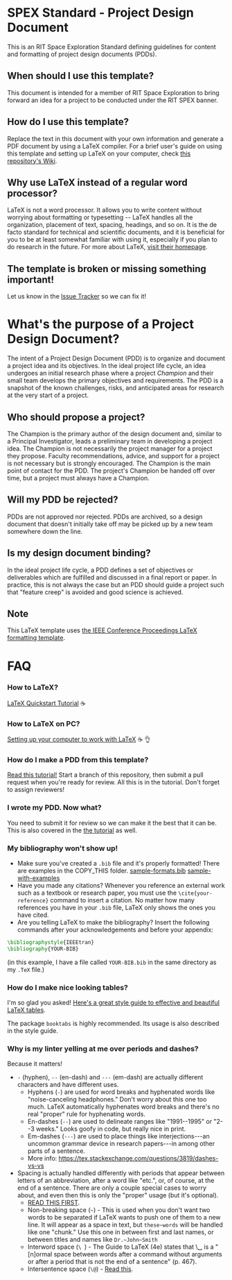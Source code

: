 # SPEX Standard - Project Design Document
This is an RIT Space Exploration Standard defining guidelines for content and formatting of project design documents (PDDs).

## When should I use this template?
This document is intended for a member of RIT Space Exploration to bring forward an idea for a project to be conducted under the RIT SPEX banner.

## How do I use this template?
Replace the text in this document with your own information and generate a PDF document by using a LaTeX compiler. For a brief user's guide on using this template and setting up LaTeX on your computer, check [this repository's Wiki](https://github.com/RIT-Space-Exploration/SPEX-Standard-Proposal/wiki).

## Why use LaTeX instead of a regular word processor?
LaTeX is not a word processor. It allows you to write content without worrying about formatting or typesetting -- LaTeX handles all the organization, placement of text, spacing, headings, and so on. It is the de facto standard for technical and scientific documents, and it is beneficial for you to be at least somewhat familiar with using it, especially if you plan to do research in the future. For more about LaTeX, [visit their homepage](https://www.latex-project.org/about/).

## The template is broken or missing something important!
Let us know in the [Issue Tracker](https://github.com/RIT-Space-Exploration/SPEX-Standard-Proposal/issues) so we can fix it!

# What's the purpose of a Project Design Document?
The intent of a Project Design Document (PDD) is to organize and document a project idea and its objectives. In the ideal project life cycle, an idea undergoes an initial research phase where a project _Champion_ and their small team develops the primary objectives and requirements. The PDD is a snapshot of the known challenges, risks, and anticipated areas for research at the very start of a project.

## Who should propose a project?
The Champion is the primary author of the design document and, similar to a Principal Investigator, leads a preliminary team in developing a project idea. The Champion is not necessarily the project manager for a project they propose. Faculty recommendations, advice, and support for a project is not necessary but is strongly encouraged. The Champion is the main point of contact for the PDD. The project's Champion be handed off over time, but a project must always have a Champion.

## Will my PDD be rejected?
PDDs are not approved nor rejected. PDDs are archived, so a design document that doesn't initially take off may be picked up by a new team somewhere down the line.

## Is my design document binding?
In the ideal project life cycle, a PDD defines a set of objectives or deliverables which are fulfilled and discussed in a final report or paper. In practice, this is not always the case but an PDD should guide a project such that "feature creep" is avoided and good science is achieved.

## Note
This LaTeX template uses [the IEEE Conference Proceedings LaTeX formatting template](https://www.ieee.org/conferences_events/conferences/publishing/templates.html).

# FAQ
### How to LaTeX?
[LaTeX Quickstart Tutorial](https://github.com/RIT-Space-Exploration/SPEX-Standard-Proposal/wiki/LaTeX-Quickstart-Tutorial) ☕️

### How to LaTeX on PC?
[Setting up your computer to work with LaTeX](https://github.com/RIT-Space-Exploration/SPEX-Standard-Proposal/wiki/Setting-up-your-computer-to-work-with-LaTeX) ☕️ 👌

### How do I make a PDD from this template?
[Read this tutorial!](https://github.com/RIT-Space-Exploration/SPEX-Standard-Proposal/wiki/Creating-a-PDD-from-the-Template)
Start a branch of this repository, then submit a pull request when you're ready for review. All this is in the tutorial.
Don't forget to assign reviewers!

### I wrote my PDD. Now what?
You need to submit it for review so we can make it the best that it can be. This is also covered in the [the tutorial](https://github.com/RIT-Space-Exploration/SPEX-Standard-Proposal/wiki/Creating-a-PDD-from-the-Template#make-a-new-pull-request-pr) as well.

### My bibliography won't show up!
* Make sure you've created a `.bib` file and it's properly formatted! There are examples in the COPY_THIS folder. [sample-formats.bib](https://github.com/RIT-Space-Exploration/SPEX-Standard-Proposal/blob/master/COPY_THIS/sample-formats.bib) [sample-with-examples](https://github.com/RIT-Space-Exploration/SPEX-Standard-Proposal/blob/master/COPY_THIS/sample-with-examples.bib)
* Have you made any citations? Whenever you reference an external work such as a textbook or research paper, you must use the `\cite{your-reference}` command to insert a citation. No matter how many references you have in your `.bib` file, LaTeX only shows the ones you have cited.
* Are you telling LaTeX to make the bibliography? Insert the following commands after your acknowledgements and before your appendix:
```tex
\bibliographystyle{IEEEtran}
\bibliography{YOUR-BIB}
```
(in this example, I have a file called `YOUR-BIB.bib` in the same directory as my `.TeX` file.)

### How do I make nice looking tables?
I'm so glad you asked! [Here's a great style guide to effective and beautiful LaTeX tables](https://www.inf.ethz.ch/personal/markusp/teaching/guides/guide-tables.pdf).

The package `booktabs` is highly recommended. Its usage is also described in the style guide.

### Why is my linter yelling at me over periods and dashes?
Because it matters!
* `-` (hyphen), `--` (en-dash) and `---` (em-dash) are actually different characters and have different uses.
    * Hyphens (`-`) are used for word breaks and hyphenated words like "noise-canceling headphones." Don't worry about this one too much. LaTeX automatically hyphenates word breaks and there's no real "proper" rule for hyphenating words.
    * En-dashes (`--`) are used to delineate ranges like "1991--1995" or "2--3 weeks." Looks goofy in code, but really nice in print.
    * Em-dashes (`---`) are used to place things like interjections---an uncommon grammar device in research papers---in among other parts of a sentence.
    * More info: https://tex.stackexchange.com/questions/3819/dashes-vs-vs
* Spacing is actually handled differently with periods that appear between letters of an abbreviation, after a word like "etc.", or, of course, at the end of a sentence. There are only a couple special cases to worry about, and even then this is only the "proper" usage (but it's optional).
    * [READ THIS FIRST](https://tex.stackexchange.com/questions/99543/exhaustive-list-of-use-cases-for-the-interword-space).
    * Non-breaking space (`~`) - This is used when you don't want two words to be separated if LaTeX wants to push one of them to a new line. It will appear as a space in text, but `these~words` will be handled like one "chunk." Use this one in between first and last names, or between titles and names like `Dr.~John~Smith`
    * Interword space (`\ `) - The Guide to LaTeX (4e) states that \␣ is a "[n]ormal space between words after a command without arguments or after a period that is not the end of a sentence" (p. 467).
    * Intersentence space (`\@`) - [Read this](https://tex.stackexchange.com/questions/55105/when-should-i-use-intersentence-spacing/55112#55112).
